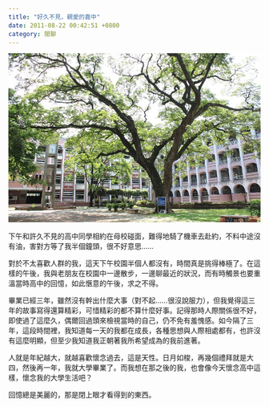 ```yaml
---
title: "好久不見，親愛的嘉中"
date: 2011-08-22 00:42:51 +0800
category: 閒聊
---
```


![](/images/slum-area/14_195655088_o.jpg)
<p>下午和許久不見的高中同學相約在母校碰面，難得地騎了機車去赴約，不料中途沒有油，害對方等了我半個鐘頭，很不好意思&hellip;&hellip;</p><p>對於不太喜歡人群的我，這天下午校園半個人都沒有，時間真是挑得棒極了。在這樣的午後，我與老朋友在校園中一邊散步，一邊聊最近的狀況，而有時觸景也要重溫當時高中的回憶，如此愜意的午後，求之不得。</p><p>畢業已經三年，雖然沒有幹出什麼大事（對不起&hellip;&hellip;很沒說服力），但我覺得這三年的故事寫得還算精彩，可惜精彩的都不算什麼好事。記得那時人際關係很不好，即使過了這麼久，偶爾回過頭來檢視當時的自己，仍不免有羞愧感。如今隔了三年，這段時間裡，我知道每一天的我都在成長，各種思想與人際相處都有，也許沒有這麼明顯，但至少我知道我正朝著我所希望成為的我前進著。</p><p>人就是年紀越大，就越喜歡懷念過去，這是天性。日月如梭，再幾個禮拜就是大四，然後再一年，我就大學畢業了。而我想在那之後的我，也會像今天懷念高中這樣，懷念我的大學生活吧？</p><p>回憶總是美麗的，那是閉上眼才看得到的東西。</p>
